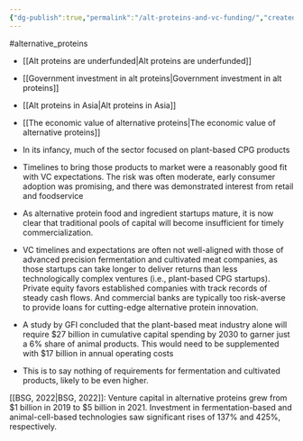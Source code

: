 ```yaml
---
{"dg-publish":true,"permalink":"/alt-proteins-and-vc-funding/","created":"2024-05-07T10:12:26.000+01:00","updated":"2025-09-28T23:42:25.076+01:00"}
---
```


#alternative_proteins 

- [[Alt proteins are underfunded\|Alt proteins are underfunded]]
- [[Government investment in alt proteins\|Government investment in alt proteins]]
- [[Alt proteins in Asia\|Alt proteins in Asia]]
- [[The economic value of alternative proteins\|The economic value of alternative proteins]]

- In its infancy, much of the sector focused on plant-based CPG products
- Timelines to bring those products to market were a reasonably good fit with VC expectations. The risk was often moderate, early consumer adoption was promising, and there was demonstrated interest from retail and foodservice
- As alternative protein food and ingredient startups mature, it is now clear that traditional pools of capital will become insufficient for timely commercialization.
- VC timelines and expectations are often not well-aligned with those of advanced precision fermentation and cultivated meat companies, as those startups can take longer to deliver returns than less technologically complex ventures (i.e., plant-based CPG startups). Private equity favors established companies with track records of steady cash flows. And commercial banks are typically too risk-averse to provide loans for cutting-edge alternative protein innovation.
- A study by GFI concluded that the plant-based meat industry alone will require $27 billion in cumulative capital spending by 2030 to garner just a 6% share of animal products. This would need to be supplemented with $17 billion in annual operating costs
- This is to say nothing of requirements for fermentation and cultivated products, likely to be even higher.

[[BSG, 2022\|BSG, 2022]]: Venture capital in alternative proteins grew from $1 billion in 2019 to $5 billion in 2021. Investment in fermentation-based and animal-cell-based technologies saw significant rises of 137% and 425%, respectively.
